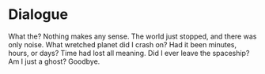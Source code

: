 Dialogue
========

What the? Nothing makes any sense.
The world just stopped, and there was only noise.
What wretched planet did I crash on?
Had it been minutes, hours, or days? Time had lost all meaning.
Did I ever leave the spaceship? Am I just a ghost?
Goodbye.